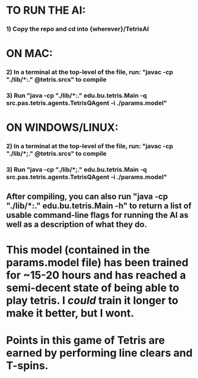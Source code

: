 # TO RUN THE AI:

### 1) Copy the repo and cd into {wherever}/TetrisAI

# ON MAC:
### 2) In a terminal at the top-level of the file, run: "javac -cp "./lib/*:." @tetris.srcs" to compile
### 3) Run "java -cp "./lib/*:." edu.bu.tetris.Main -q src.pas.tetris.agents.TetrisQAgent -i ./params.model"

# ON WINDOWS/LINUX:
### 2) In a terminal at the top-level of the file, run: "javac -cp "./lib/*;." @tetris.srcs" to compile
### 3) Run "java -cp "./lib/*;." edu.bu.tetris.Main -q src.pas.tetris.agents.TetrisQAgent -i ./params.model"

## After compiling, you can also run "java -cp "./lib/*:." edu.bu.tetris.Main -h" to return a list of usable command-line flags for running the AI as well as a description of what they do.

# This model (contained in the params.model file) has been trained for ~15-20 hours and has reached a semi-decent state of being able to play tetris. I *could* train it longer to make it better, but I wont.
# Points in this game of Tetris are earned by performing line clears and T-spins.
